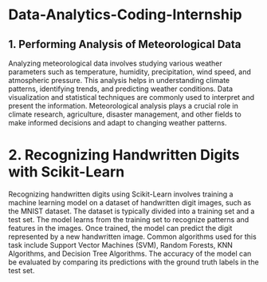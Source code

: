 # Data-Analytics-Coding-Internship
## 1. Performing Analysis of Meteorological Data
Analyzing meteorological data involves studying various weather parameters such as temperature, humidity, precipitation, wind speed, and atmospheric pressure. 
This analysis helps in understanding climate patterns, identifying trends, and predicting weather conditions. Data visualization and statistical techniques are 
commonly used to interpret and present the information. Meteorological analysis plays a crucial role in climate research, agriculture, disaster management, and 
other fields to make informed decisions and adapt to changing weather patterns.
# 2. Recognizing Handwritten Digits with Scikit-Learn
Recognizing handwritten digits using Scikit-Learn involves training a machine learning model on a dataset of handwritten digit images, such as the MNIST dataset. 
The dataset is typically divided into a training set and a test set. The model learns from the training set to recognize patterns and features in the images. 
Once trained, the model can predict the digit represented by a new handwritten image. Common algorithms used for this task include Support Vector Machines (SVM), 
Random Forests, KNN Algorithms, and Decision Tree Algorithms. The accuracy of the model can be evaluated by comparing its predictions with the ground truth labels
in the test set.
